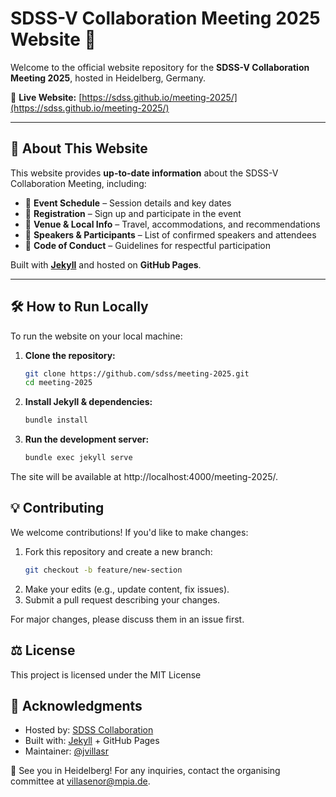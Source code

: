 # SDSS-V Collaboration Meeting 2025 Website 🌟

Welcome to the official website repository for the **SDSS-V Collaboration Meeting 2025**, hosted in Heidelberg, Germany.

📍 **Live Website:** [https://sdss.github.io/meeting-2025/](https://sdss.github.io/meeting-2025/)

---

## 📢 About This Website

This website provides **up-to-date information** about the SDSS-V Collaboration Meeting, including:

- 📆 **Event Schedule** – Session details and key dates
- 📝 **Registration** – Sign up and participate in the event
- 📍 **Venue & Local Info** – Travel, accommodations, and recommendations
- 🎤 **Speakers & Participants** – List of confirmed speakers and attendees
- 📜 **Code of Conduct** – Guidelines for respectful participation

Built with **[Jekyll](https://jekyllrb.com/)** and hosted on **GitHub Pages**.

---

## 🛠️ How to Run Locally

To run the website on your local machine:

1. **Clone the repository:**
   ```bash
   git clone https://github.com/sdss/meeting-2025.git
   cd meeting-2025
   ```
2. **Install Jekyll & dependencies:**
   ```bash
   bundle install
   ```
3. **Run the development server:**
   ```bash
   bundle exec jekyll serve
   ```

The site will be available at http://localhost:4000/meeting-2025/.

## 💡 Contributing

We welcome contributions! If you'd like to make changes:

1. Fork this repository and create a new branch:
   ```bash
   git checkout -b feature/new-section
   ```
2. Make your edits (e.g., update content, fix issues).
3. Submit a pull request describing your changes.

For major changes, please discuss them in an issue first.

## ⚖️ License

This project is licensed under the MIT License

## 🤝 Acknowledgments

- Hosted by: [SDSS Collaboration](https://www.sdss.org)
- Built with: [Jekyll](https://jekyllrb.com) + GitHub Pages
- Maintainer: [@jvillasr](https://github.com/jvillasr)

🚀 See you in Heidelberg! For any inquiries, contact the organising committee at [villasenor@mpia.de](mailto:villasenor@mpia.de).
